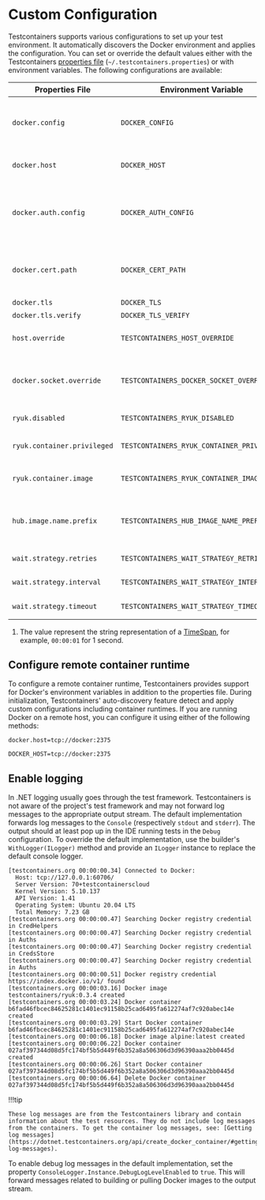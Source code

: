 # Custom Configuration

Testcontainers supports various configurations to set up your test environment. It automatically discovers the Docker environment and applies the configuration. You can set or override the default values either with the Testcontainers [properties file][properties-file-format] (`~/.testcontainers.properties`) or with environment variables. The following configurations are available:

| Properties File             | Environment Variable                       | Description                                                                                                               | Default                     |
|-----------------------------|--------------------------------------------|---------------------------------------------------------------------------------------------------------------------------|-----------------------------|
| `docker.config`             | `DOCKER_CONFIG`                            | The directory path that contains the Docker configuration (`config.json`) file.                                           | `~/.docker/`                |
| `docker.host`               | `DOCKER_HOST`                              | The Docker daemon socket to connect to.                                                                                   | -                           |
| `docker.auth.config`        | `DOCKER_AUTH_CONFIG`                       | The Docker configuration file content (GitLab: [Use statically-defined credentials][use-statically-defined-credentials]). | -                           |
| `docker.cert.path`          | `DOCKER_CERT_PATH`                         | The directory path that contains the client certificate (`{ca,cert,key}.pem`) files.                                      | `~/.docker/`                |
| `docker.tls`                | `DOCKER_TLS`                               | Enables TLS.                                                                                                              | `false`                     |
| `docker.tls.verify`         | `DOCKER_TLS_VERIFY`                        | Enables TLS verify.                                                                                                       | `false`                     |
| `host.override`             | `TESTCONTAINERS_HOST_OVERRIDE`             | The host that exposes Docker's ports.                                                                                     | -                           |
| `docker.socket.override`    | `TESTCONTAINERS_DOCKER_SOCKET_OVERRIDE`    | The file path to the Docker daemon socket that is used by Ryuk (resource reaper).                                         | `/var/run/docker.sock`      |
| `ryuk.disabled`             | `TESTCONTAINERS_RYUK_DISABLED`             | Disables Ryuk (resource reaper).                                                                                          | `false`                     |
| `ryuk.container.privileged` | `TESTCONTAINERS_RYUK_CONTAINER_PRIVILEGED` | Runs Ryuk (resource reaper) in privileged mode.                                                                           | `false`                     |
| `ryuk.container.image`      | `TESTCONTAINERS_RYUK_CONTAINER_IMAGE`      | The Ryuk (resource reaper) Docker image.                                                                                  | `testcontainers/ryuk:0.5.1` |
| `hub.image.name.prefix`     | `TESTCONTAINERS_HUB_IMAGE_NAME_PREFIX`     | The name to use for substituting the Docker Hub registry part of the image name.                                          | -                           |
| `wait.strategy.retries`     | `TESTCONTAINERS_WAIT_STRATEGY_RETRIES`     | The wait strategy retry count.                                                                                            | `infinite`                  |
| `wait.strategy.interval`    | `TESTCONTAINERS_WAIT_STRATEGY_INTERVAL`    | The wait strategy interval<sup>1</sup>.                                                                                   | `00:00:01`                  |
| `wait.strategy.timeout`     | `TESTCONTAINERS_WAIT_STRATEGY_TIMEOUT`     | The wait strategy timeout<sup>1</sup>.                                                                                    | `01:00:00`                  |

1) The value represent the string representation of a [TimeSpan](https://learn.microsoft.com/en-us/dotnet/api/system.timespan), for example, `00:00:01` for 1 second.

## Configure remote container runtime

To configure a remote container runtime, Testcontainers provides support for Docker's environment variables in addition to the properties file. During initialization, Testcontainers' auto-discovery feature detect and apply custom configurations including container runtimes. If you are running Docker on a remote host, you can configure it using either of the following methods:

```console title="Properties File"
docker.host=tcp://docker:2375
```

```console title="Environment Variable"
DOCKER_HOST=tcp://docker:2375
```

## Enable logging

In .NET logging usually goes through the test framework. Testcontainers is not aware of the project's test framework and may not forward log messages to the appropriate output stream. The default implementation forwards log messages to the `Console` (respectively `stdout` and `stderr`). The output should at least pop up in the IDE running tests in the `Debug` configuration. To override the default implementation, use the builder's `WithLogger(ILogger)` method and provide an `ILogger` instance to replace the default console logger.

    [testcontainers.org 00:00:00.34] Connected to Docker:
      Host: tcp://127.0.0.1:60706/
      Server Version: 70+testcontainerscloud
      Kernel Version: 5.10.137
      API Version: 1.41
      Operating System: Ubuntu 20.04 LTS
      Total Memory: 7.23 GB
    [testcontainers.org 00:00:00.47] Searching Docker registry credential in CredHelpers
    [testcontainers.org 00:00:00.47] Searching Docker registry credential in Auths
    [testcontainers.org 00:00:00.47] Searching Docker registry credential in CredsStore
    [testcontainers.org 00:00:00.47] Searching Docker registry credential in Auths
    [testcontainers.org 00:00:00.51] Docker registry credential https://index.docker.io/v1/ found
    [testcontainers.org 00:00:03.16] Docker image testcontainers/ryuk:0.3.4 created
    [testcontainers.org 00:00:03.24] Docker container b6fad46fbcec84625281c1401ec91158b25cad6495fa612274af7c920abec14e created
    [testcontainers.org 00:00:03.29] Start Docker container b6fad46fbcec84625281c1401ec91158b25cad6495fa612274af7c920abec14e
    [testcontainers.org 00:00:06.18] Docker image alpine:latest created
    [testcontainers.org 00:00:06.22] Docker container 027af397344d08d5fc174bf5b5d449f6b352a8a506306d3d96390aaa2bb0445d created
    [testcontainers.org 00:00:06.26] Start Docker container 027af397344d08d5fc174bf5b5d449f6b352a8a506306d3d96390aaa2bb0445d
    [testcontainers.org 00:00:06.64] Delete Docker container 027af397344d08d5fc174bf5b5d449f6b352a8a506306d3d96390aaa2bb0445d

!!!tip

    These log messages are from the Testcontainers library and contain information about the test resources. They do not include log messages from the containers. To get the container log messages, see: [Getting log messages](https://dotnet.testcontainers.org/api/create_docker_container/#getting-log-messages).

To enable debug log messages in the default implementation, set the property `ConsoleLogger.Instance.DebugLogLevelEnabled` to `true`. This will forward messages related to building or pulling Docker images to the output stream.

[properties-file-format]: https://en.wikipedia.org/wiki/.properties
[use-statically-defined-credentials]: https://docs.gitlab.com/ee/ci/docker/using_docker_images.html#use-statically-defined-credentials
